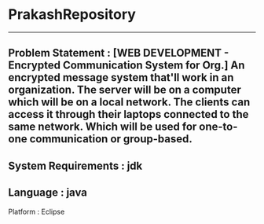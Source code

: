 # PrakashRepository
--------------------------
Problem Statement : [WEB DEVELOPMENT - Encrypted Communication System for Org.]
  An encrypted message system that'll work in an organization. The server will be on a computer which
will be on a local network. The clients can access it through their laptops connected to the same network.
Which will be used for one-to-one communication or group-based.
------------------------------------------------------------------------------------------------------------
System Requirements : jdk
-----------------------------------------------------------------------------------------------------------
Language : java
----------------------------------------------------------------------------------------------------------
Platform : Eclipse
